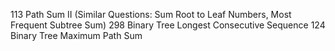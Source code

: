 113 Path Sum II (Similar Questions: Sum Root to Leaf Numbers, Most Frequent Subtree Sum)
298 Binary Tree Longest Consecutive Sequence
124 Binary Tree Maximum Path Sum
